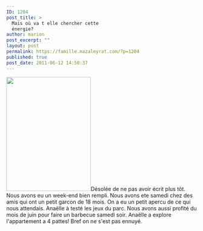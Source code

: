 ```yaml
---
ID: 1204
post_title: >
  Mais où va t elle chercher cette
  énergie?
author: marion
post_excerpt: ""
layout: post
permalink: https://famille.mazaleyrat.com/?p=1204
published: true
post_date: 2011-06-12 14:50:37
---
```

<a href="http://famille.mazaleyrat.com/wp-content/uploads/2011/06/wpid-56f20053574cc4dd5d63dcdf71a7d5ad.jpg"><img src="http://famille.mazaleyrat.com/wp-content/uploads/2011/06/wpid-56f20053574cc4dd5d63dcdf71a7d5ad-223x300.jpg" alt="" title="Sur la balançoire " width="223" height="300" class="alignleft size-medium wp-image-1208" /></a>Désolée de ne pas avoir écrit plus tôt. Nous avons eu un week-end bien rempli. Nous avons ete samedi chez des amis qui ont un petit garcon de 18 mois. On a eu un petit apercu de ce qui nous attendais. Anaëlle à testé les jeux du parc. 
Nous avons aussi profité du mois de juin pour faire un barbecue samedi soir. 
Anaëlle a explore l'appartement a 4 pattes! Bref on ne s'est pas ennuyé.
